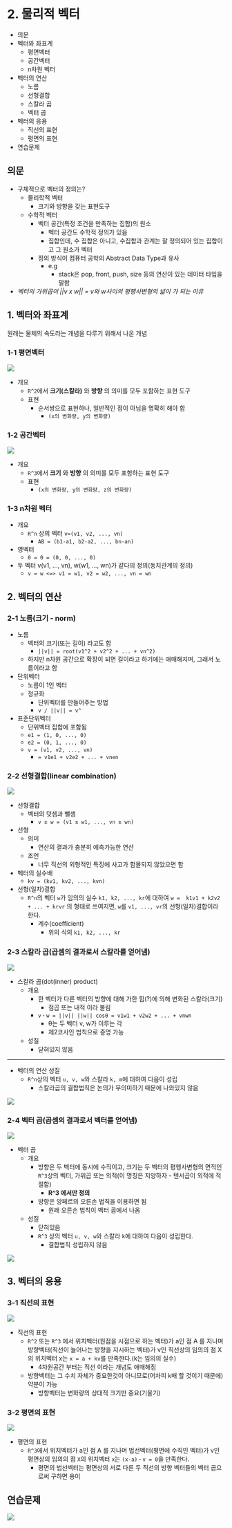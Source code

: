 # 2. 물리적 벡터

- 의문
- 벡터와 좌표계
  - 평면벡터
  - 공간벡터
  - n차원 벡터
- 벡터의 연산
  - 노름
  - 선형결합
  - 스칼라 곱
  - 벡터 곱
- 벡터의 응용
  - 직선의 표현
  - 평면의 표현
- 연습문제

## 의문

- 구체적으로 벡터의 정의는?
  - 물리학적 벡터
    - 크기와 방향을 갖는 표현도구
  - 수학적 벡터
    - 벡터 공간(특정 조건을 만족하는 집합)의 원소
      - 벡터 공간도 수학적 정의가 있음
      - 집합인데, 수 집합은 아니고, 수집합과 관계는 잘 정의되어 있는 집합이고 그 원소가 벡터
    - 정의 방식이 컴퓨터 공학의 Abstract Data Type과 유사
      - e.g
        - stack은 pop, front, push, size 등의 연산이 있는 데이터 타입을 말함
- *벡터의 가위곱이 ||v x w|| = v와 w사이의 평행사변형의 넓이 가 되는 이유*

## 1. 벡터와 좌표계

원래는 물체의 속도라는 개념을 다루기 위해서 나온 개념

### 1-1 평면벡터

![](./images/ch2/vector_and_coordinate_system.png)

- 개요
  - `R^2`에서 **크기(스칼라)** 와 **방향** 의 의미를 모두 포함하는 표현 도구
  - 표현
    - 순서쌍으로 표현하나, 일반적인 점이 아님을 명확히 해야 함
      - `(x의 변화량, y의 변화량)`

### 1-2 공간벡터

![](./images/ch2/vector_and_coordinate_system2.png)

- 개요
  - `R^3`에서 **크기** 와 **방향** 의 의미를 모두 포함하는 표현 도구
  - 표현
    - `(x의 변화량, y의 변화량, z의 변화량)`

### 1-3 n차원 벡터

- 개요
  - `R^n` 상의 벡터 `v=(v1, v2, ..., vn)`
    - `AB = (b1-a1, b2-a2, ..., bn-an)`
- 영벡터
  - `0 = 0 = (0, 0, ..., 0)`
- 두 벡터 v(v1, ..., vn), w(w1, ..., wn)가 같다의 정의(동치관계의 정의)
  - `v = w <=> v1 = w1, v2 = w2, ..., vn = wn`

## 2. 벡터의 연산

### 2-1 노름(크기 - norm)

- 노름
  - 벡터의 크기(또는 길이) 라고도 함
    - `||v|| = root(v1^2 + v2^2 + ... + vn^2)`
  - 하지만 n차원 공간으로 확장이 되면 길이라고 하기에는 애매해지며, 그래서 노름이라고 함
- 단위벡터
  - 노름이 1인 벡터
  - 정규화
    - 단위벡터를 만들어주는 방법
    - `v / ||v|| = v^`
- 표준단위벡터
  - 단위벡터 집합에 포함됨
  - `e1 = (1, 0, ..., 0)`
  - `e2 = (0, 1, ..., 0)`
  - `v = (v1, v2, ..., vn)`
    - `= v1e1 + v2e2 + ... + vnen`

### 2-2 선형결합(linear combination)

![](./images/ch2/vector_operation1.png)

- 선형결합
  - 벡터의 덧셈과 뺄셈
    - `v ± w = (v1 ± w1, ..., vn ± wn)`
- 선형
  - 의미
    - 연산의 결과가 충분히 예측가능한 연산
  - 조언
    - 너무 직선의 외형적인 특징에 사고가 함몰되지 않았으면 함
- 벡터의 실수배
  - `kv = (kv1, kv2, ..., kvn)`
- 선형(일차)결합
  - `R^n`의 벡터 `w`가 임의의 실수 `k1, k2, ..., kr`에 대하여 `w =  k1v1 + k2v2 + ... + krvr` 의 형태로 쓰여지면, `w`를 `v1, ..., vr`의 선형(일차)결합이라 한다.
    - 계수(coefficient)
      - 위의 식의 `k1, k2, ..., kr`

### 2-3 스칼라 곱(곱셈의 결과로서 스칼라를 얻어냄)

![](./images/ch2/vector_operation2.png)

- 스칼라 곱(dot(inner) product)
  - 개요
    - 한 벡터가 다른 벡터의 방향에 대해 가한 힘(?)에 의해 변화된 스칼라(크기)
      - 점곱 또는 내적 이라 불림
    - `v・w = ||v|| ||w|| cosθ = v1w1 + v2w2 + ... + vnwn`
      - θ는 두 벡터 v, w가 이루는 각
      - 제2코사인 법칙으로 증명 가능
  - 성질
    - 닫혀있지 않음

---

- 벡터의 연산 성질
  - `R^n`상의 벡터 `u, v, w`와 스칼라 `k, m`에 대하여 다음이 성립
    - 스칼라곱의 결합법칙은 논의가 무의미하기 때문에 나와있지 않음

![](./images/ch2/vector_operation3.png)

### 2-4 벡터 곱(곱셈의 결과로서 벡터를 얻어냄)

![](./images/ch2/vector_operation4.png)

- 벡터 곱
  - 개요
    - 방향은 두 벡터에 동시에 수직이고, 크기는 두 벡터의 평행사변형의 면적인 `R^3`상의 벡터, 가위곱 또는 외적(이 명칭은 지양하자 - 텐서곱이 외적에 적절함)
      - **R^3 에서만 정의**
    - 방향은 앙페르의 오른손 법칙을 이용하면 됨
      - 원래 오른손 법칙이 벡터 곱에서 나옴
  - 성질
    - 닫혀있음
    - `R^3` 상의 벡터 `u, v, w`와 스칼라 `k`에 대하여 다음이 성립한다.
      - 결합법칙 성립하지 않음

![](./images/ch2/vector_operation5.png)

## 3. 벡터의 응용

### 3-1 직선의 표현

![](./images/ch2/vector_equation_of_line.png)

- 직선의 표현
  - `R^2` 또는 `R^3` 에서 위치벡터(원점을 시점으로 하는 벡터)가 a인 점 A 를 지나며 방향벡터(직선이 늘어나는 방향을 지시하는 벡터)가 v인 직선상의 임의의 점 X의 위치벡터 x는 `x = a + kv`를 만족한다.(k는 임의의 실수)
    - 4차원공간 부터는 직선 이라는 개념도 애매해짐
  - 방향벡터는 그 수치 자체가 중요한것이 아니므로(어차피 k배 할 것이기 때문에) 약분이 가능
    - 방향벡터는 변화량의 상대적 크기만 중요(기울기)

### 3-2 평면의 표현

![](./images/ch2/vector_equation_of_plane.png)

- 평면의 표현
  - `R^3`에서 위치벡터가 a인 점 A 를 지나며 법선벡터(평면에 수직인 벡터)가 v인 평면상의 임의의 점 `X`의 위치벡터 `x`는 `(x-a)・v = 0`을 만족한다.
    - 평면의 법선벡터는 평면상의 서로 다른 두 직선의 방향 벡터들의 벡터 곱으로써 구하면 용이

## 연습문제

![](./images/ch2/practice.png)

